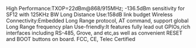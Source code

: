 High Performance:TXOP=22dBm@868/915MHz; -136.5dBm sensitivity for SF12 with 125KHz BW
Long Distance Use:158dB link budget
Wireless Connectivity:Embedded Long Range protocol, AT command, support global Long Range frequency plan
Use-friendly:It features fully lead out GPIOs,rich interfaces including RS-485, Grove, and etc,as well as convenient RESET and BOOT buttons on board.
FCC, CE, Telec Certified

